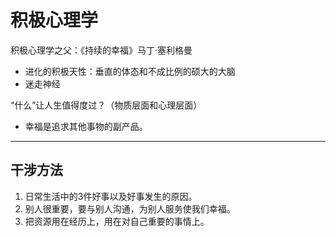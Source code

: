 # 积极心理学

积极心理学之父：《持续的幸福》马丁·塞利格曼

- 进化的积极天性：垂直的体态和不成比例的硕大的大脑
- 迷走神经

“什么”让人生值得度过？（物质层面和心理层面）

- 幸福是追求其他事物的副产品。

---

## 干涉方法

1. 日常生活中的3件好事以及好事发生的原因。
2. 别人很重要，要与别人沟通，为别人服务使我们幸福。
3. 把资源用在经历上，用在对自己重要的事情上。
